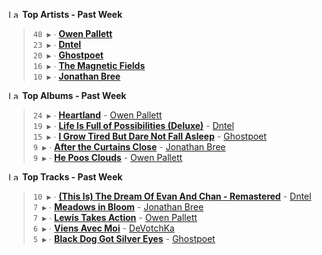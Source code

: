 <!--START_LASTFM_ARTISTS:{"period": "7day", "rows": 5}-->
<a href="https://last.fm" target="_blank"><img src="https://user-images.githubusercontent.com/17434202/215290617-e793598d-d7c9-428f-9975-156db1ba89cc.svg" alt="Last.fm Logo" width="18" height="13"/></a> **Top Artists - Past Week**

> `48 ▶️` ∙ **[Owen Pallett](https://www.last.fm/music/Owen+Pallett)**<br/>
> `23 ▶️` ∙ **[Dntel](https://www.last.fm/music/Dntel)**<br/>
> `20 ▶️` ∙ **[Ghostpoet](https://www.last.fm/music/Ghostpoet)**<br/>
> `16 ▶️` ∙ **[The Magnetic Fields](https://www.last.fm/music/The+Magnetic+Fields)**<br/>
> `10 ▶️` ∙ **[Jonathan Bree](https://www.last.fm/music/Jonathan+Bree)**<br/>
<!--END_LASTFM_ARTISTS-->

<!--START_LASTFM_ALBUMS:{"period": "7day", "rows": 5}-->
<a href="https://last.fm" target="_blank"><img src="https://user-images.githubusercontent.com/17434202/215290617-e793598d-d7c9-428f-9975-156db1ba89cc.svg" alt="Last.fm Logo" width="18" height="13"/></a> **Top Albums - Past Week**

> `24 ▶️` ∙ **[Heartland](https://www.last.fm/music/Owen+Pallett/Heartland)** - [Owen Pallett](https://www.last.fm/music/Owen+Pallett)<br/>
> `19 ▶️` ∙ **[Life Is Full of Possibilities (Deluxe)](https://www.last.fm/music/Dntel/Life+Is+Full+of+Possibilities+(Deluxe))** - [Dntel](https://www.last.fm/music/Dntel)<br/>
> `15 ▶️` ∙ **[I Grow Tired But Dare Not Fall Asleep](https://www.last.fm/music/Ghostpoet/I+Grow+Tired+But+Dare+Not+Fall+Asleep)** - [Ghostpoet](https://www.last.fm/music/Ghostpoet)<br/>
> `9 ▶️` ∙ **[After the Curtains Close](https://www.last.fm/music/Jonathan+Bree/After+the+Curtains+Close)** - [Jonathan Bree](https://www.last.fm/music/Jonathan+Bree)<br/>
> `9 ▶️` ∙ **[He Poos Clouds](https://www.last.fm/music/Owen+Pallett/He+Poos+Clouds)** - [Owen Pallett](https://www.last.fm/music/Owen+Pallett)<br/>
<!--END_LASTFM_ALBUMS-->

<!--START_LASTFM_TRACKS:{"period": "7day", "rows": 5}-->
<a href="https://last.fm" target="_blank"><img src="https://user-images.githubusercontent.com/17434202/215290617-e793598d-d7c9-428f-9975-156db1ba89cc.svg" alt="Last.fm Logo" width="18" height="13"/></a> **Top Tracks - Past Week**

> `10 ▶️` ∙ **[(This Is) The Dream Of Evan And Chan - Remastered](https://www.last.fm/music/Dntel/_/(This+Is)+The+Dream+Of+Evan+And+Chan+-+Remastered)** - [Dntel](https://www.last.fm/music/Dntel)<br/>
> `7 ▶️` ∙ **[Meadows in Bloom](https://www.last.fm/music/Jonathan+Bree/_/Meadows+in+Bloom)** - [Jonathan Bree](https://www.last.fm/music/Jonathan+Bree)<br/>
> `7 ▶️` ∙ **[Lewis Takes Action](https://www.last.fm/music/Owen+Pallett/_/Lewis+Takes+Action)** - [Owen Pallett](https://www.last.fm/music/Owen+Pallett)<br/>
> `6 ▶️` ∙ **[Viens Avec Moi](https://www.last.fm/music/DeVotchKa/_/Viens+Avec+Moi)** - [DeVotchKa](https://www.last.fm/music/DeVotchKa)<br/>
> `5 ▶️` ∙ **[Black Dog Got Silver Eyes](https://www.last.fm/music/Ghostpoet/_/Black+Dog+Got+Silver+Eyes)** - [Ghostpoet](https://www.last.fm/music/Ghostpoet)<br/>
<!--END_LASTFM_TRACKS-->